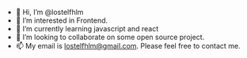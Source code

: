 - 👋 Hi, I’m @lostelfhlm
- 👀 I’m interested in Frontend.
- 🌱 I’m currently learning javascript and react
- 💞️ I’m looking to collaborate on some open source project.
- 📫 My email is lostelfhlm@gmail.com. Please feel free to contact me. 

<!---
lostelfhlm/lostelfhlm is a ✨ special ✨ repository because its `README.md` (this file) appears on your GitHub profile.
You can click the Preview link to take a look at your changes.
--->
